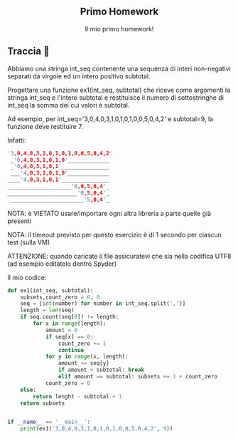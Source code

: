 <p align="center">
  <h2 align="center">Primo Homework</h2>
  <p align="center">Il mio primo homework!</p>
</p>

## Traccia 🐾
Abbiamo una stringa int_seq contenente una sequenza di interi non-negativi
    separati da virgole ed un intero positivo subtotal.

Progettare una funzione ex1(int_seq, subtotal) che
    riceve come argomenti la stringa int_seq e l'intero subtotal e
    restituisce il numero di sottostringhe di int_seq
    la somma dei cui valori è subtotal.

Ad esempio, per int_seq='3,0,4,0,3,1,0,1,0,1,0,0,5,0,4,2' e subtotal=9,
    la funzione deve restituire 7.

Infatti:
```h
'3,0,4,0,3,1,0,1,0,1,0,0,5,0,4,2'
 _'0,4,0,3,1,0,1,0'_____________
 _'0,4,0,3,1,0,1'_______________
 ___'4,0,3,1,0,1,0'_____________
____'4,0,3,1,0,1'_______________
____________________'0,0,5,0,4'_
______________________'0,5,0,4'_
 _______________________'5,0,4'_
```
NOTA: è VIETATO usare/importare ogni altra libreria a parte quelle già presenti

NOTA: il timeout previsto per questo esercizio è di 1 secondo per ciascun test (sulla VM)

ATTENZIONE: quando caricate il file assicuratevi che sia nella codifica UTF8
    (ad esempio editatelo dentro Spyder)

Il mio codice:
```python
def ex1(int_seq, subtotal):
    subsets,count_zero = 0, 0
    seq = [int(number) for number in int_seq.split(',')]
    length = len(seq)
    if seq.count(seq[0]) != length:
        for x in range(length):
            amount = 0
            if seq[x] == 0:
                count_zero += 1
                continue
            for y in range(x, length):
                amount += seq[y]
                if amount > subtotal: break
                elif amount == subtotal: subsets += 1 + count_zero
            count_zero = 0
    else:
        return lenght - subtotal + 1
    return subsets


if __name__ == '__main__':
    print(ex1('3,0,4,0,3,1,0,1,0,1,0,0,5,0,4,2', 9))
```